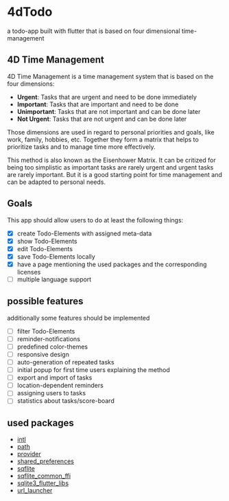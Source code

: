 # 4dTodo
a todo-app built with flutter that is based on four dimensional time-management

## 4D Time Management
4D Time Management is a time management system that is based on the four dimensions:
- **Urgent**: Tasks that are urgent and need to be done immediately
- **Important**: Tasks that are important and need to be done
- **Unimportant**: Tasks that are not important and can be done later
- **Not Urgent**: Tasks that are not urgent and can be done later

Those dimensions are used in regard to personal priorities and goals, like work, family, hobbies, etc.
Together they form a matrix that helps to prioritize tasks and to manage time more effectively.

This method is also known as the Eisenhower Matrix. It can be critized for being too simplistic as important tasks are rarely urgent and urgent tasks are rarely important. But it is a good starting point for time management and can be adapted to personal needs.

## Goals
This app should allow users to do at least the following things:
- [x] create Todo-Elements with assigned meta-data
- [x] show Todo-Elements
- [x] edit Todo-Elements
- [x] save Todo-Elements locally
- [x] have a page mentioning the used packages and the corresponding licenses
- [ ] multiple language support

## possible features
additionally some features should be implemented
- [ ] filter Todo-Elements
- [ ] reminder-notifications
- [ ] predefined color-themes
- [ ] responsive design
- [ ] auto-generation of repeated tasks
- [ ] initial popup for first time users explaining the method
- [ ] export and import of tasks
- [ ] location-dependent reminders
- [ ] assigning users to tasks
- [ ] statistics about tasks/score-board

## used packages
- [intl](https://pub.dev/packages/intl)
- [path](https://pub.dev/packages/path)
- [provider](https://pub.dev/packages/provider)
- [shared_preferences](https://pub.dev/packages/shared_preferences)
- [sqflite](https://pub.dev/packages/sqflite)
- [sqflite_common_ffi](https://pub.dev/packages/sqflite_common_ffi)
- [sqlite3_flutter_libs](https://pub.dev/packages/sqlite3_flutter_libs)
- [url_launcher](https://pub.dev/packages/url_launcher)
